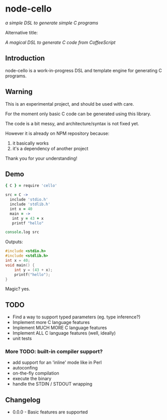 node-cello
==========

*a simple DSL to generate simple C programs*

Alternative title:
 
*A magical DSL to generate C code from CoffeeScript*

## Introduction

node-cello is a work-in-progress DSL and template engine for generating C programs.

## Warning

This is an experimental project, and should be used with care.

For the moment only basic C code can be generated using this library.

The code is a bit messy, and architecture/syntax is not fixed yet.

However it is already on NPM repository because:

1. it basically works
2. it's a dependency of another project

Thank you for your understanding!

## Demo

```coffeescript
{ C } = require 'cello'

src = C -> 
  include 'stdio.h'
  include 'stdlib.h'
  int x = 40
  main = ->
   int y = 43 + x
   printf "hello"

console.log src
```

Outputs: 

```C
#include <stdio.h>
#include <stdlib.h>
int x = 40;
void main() {
	int y = (43 + x);
	printf("hello");
}
```

Magic? yes. 

## TODO

* Find a way to support typed parameters (eg. type inference?)
* Implement more C language features
* Implement MUCH MORE C language features
* Implement ALL C language features (well, ideally)
* unit tests

### More TODO: built-in compiler support? 

* add support for an 'inline' mode like in Perl
* autoconfing
* on-the-fly compilation
* execute the binary
* handle the STDIN / STDOUT wrapping

## Changelog

* 0.0.0 - Basic features are supported